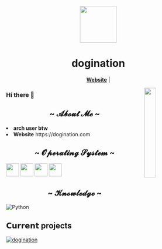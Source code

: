 <div id="header" align="center">
  <img src="https://avatars.githubusercontent.com/u/80304438?v=4" width="100"/>
</div>
<h1 align="center">dogination</h1>

<p align="center">
  <strong><a href="https://www.dogination.com">Website</a></strong> |
</p>

<img src="https://media.giphy.com/media/v1.Y2lkPTc5MGI3NjExd3p6cnl0YnAxZWYwYm5jbmUwejU0ZWFua2hzOXU5bTN0ZGU1ZW9mdCZlcD12MV9pbnRlcm5hbF9naWZfYnlfaWQmY3Q9Zw/jIqh3ym2s7GU/giphy.gif" width="25%" align="right">

### Hi there 👋

<h2 align="center"> ~ 𝓐𝓫𝓸𝓾𝓽 𝓜𝓮 ~ </h2>
<li>
<b>arch user btw</b>
</li>
<li>
<b>Website</b> https://dogination.com
</li>

<h2 align="center"> ~ 𝓞𝓹𝓮𝓻𝓪𝓽𝓲𝓷𝓰 𝓢𝔂𝓼𝓽𝓮𝓶 ~ </h2>
<p float="left">
  <img src="https://github.com/relliv/operating-system-logos/blob/master/src/128x128/ARL.png" width="35"/>
  <img src="https://github.com/relliv/operating-system-logos/blob/master/src/48x48/WIN.png" width="35"/> 
  <img src="https://github.com/relliv/operating-system-logos/blob/master/src/48x48/MAC.png" width="35"/>
  <img src="https://github.com/relliv/operating-system-logos/blob/master/src/48x48/IOS.png" width="35"/>
</p>

<h2 align="center"> ~ 𝓚𝓷𝓸𝔀𝓵𝓮𝓭𝓰𝓮 ~ </h2>

![Python](https://img.shields.io/badge/Python-3776AB?style=for-the-badge&logo=python&logoColor=white)

<!--
**dogination/dogination** is a ✨ _special_ ✨ repository because its `README.md` (this file) appears on your GitHub profile.

Here are some ideas to get you started:

- 🔭 I’m currently working on ...
- 🌱 I’m currently learning ...
- 👯 I’m looking to collaborate on ...
- 🤔 I’m looking for help with ...
- 💬 Ask me about ...
- 📫 How to reach me: ...
- 😄 Pronouns: ...
- ⚡ Fun fact: ...
-->
## 𝗖𝘂𝗿𝗿𝗲𝗻𝘁 projects
[![dogination](https://svg.bookmark.style/api?url=https://github.com/dogination/dogination.github.io&mode=light&style=horizontal)](https://github.com/dogination/dogination.github.io)
